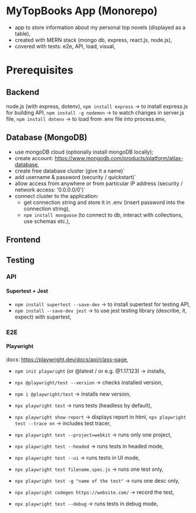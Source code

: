 # MyTopBooks App (Monorepo)

- app to store information about my personal top novels (displayed as a table),
- created with MERN stack (mongo db, express, react.js, node.js),
- covered with tests: e2e, API, load, visual,

# Prerequisites

## Backend

node.js (with express, dotenv),
`npm install express` -> to install express.js for building API,
`npm install -g nodemon` -> to watch changes in server.js file,
`npm install dotenv` -> to load from .env file into process.env,

## Database (MongoDB)

- use mongoDB cloud (optionally install mongoDB locally);
- create account: https://www.mongodb.com/products/platform/atlas-database,
- create free database cluster (give it a name)`
- add username & password (security / quickstart)`
- allow access from anywhere or from particular IP address (security / network access: '0.0.0.0/0')`
- connect cluster to the application:
  - get connection string and store it in .env (insert password into the connection string),
  - `npm install mongoose` (to connect to db, interact with collections, use schemas etc.),

## Frontend

<!-- node.js (with react.js), -->
<!-- `npm init -y` -> to initiate project with package.json, -->

## Testing

### API

#### Supertest + Jest

- `npm install supertest --save-dev` -> to install supertest for testing API,
- `npm install --save-dev jest` -> to use jest testing library (describe, it, expect) with supertest,

### E2E

#### Playwright

docs: https://playwright.dev/docs/api/class-page,

- `npm init playwright` (or @latest / or e.g. @1.17.123) -> installs,
- `npx @playwright/test --version` -> checks installed version,
- `npm i @playwright/test` -> installs new version,

- `npx playwright test` -> runs tests (headless by default),
- `npx playwright show-report` -> displays report in html,
  `npx playwright test --trace on` -> includes test tracer,
- `npx playwright test --project=webkit` -> runs only one project,
- `npx playwright test --headed` -> runs tests in headed mode,
- `npx playwright test --ui` -> runs tests in UI mode,
- `npx playwright test filename.spec.js` -> runs one test only,
- `npx playwright test -g "name of the test"` -> runs one desc only,
- `npx playwright codegen https://website.com/` -> record the test,
- `npx playwright test --debug` -> runs tests in debug mode,

<!-- ## Acceptance Criteria

- JavaScript & TypeScript,
- ESLint + Prettier (prettier on pre-commit?) + eslint-config-prettier -> code linter & formatter configuration,
- React.js -> form (title, author, date of publishing, genre, description), possibility to update or delete data, searchbox, pagination,
- Node.js (express, pg, cors) -> API to create, read, update or delete books related entries,
- postgreSQL -> database to store books related entries,
- Playwright -> e2e tests, Postman & Newman -> API tests, k6 -> load tests, Percy -> visual tests,
- Git & GitHub -> version control system, external code repository,
- Jenkins -> ci/cd pipeline triggered after every push to external repository (alternative -> GitHub Actions),

- nice to have: Supertest, JSON SCHEMA, Docker, git tag version, Kubernetes, husky, Cucumber, test documentation (user stories, test scenarios & test cases), API documentation (Swagger), test reporter & test results notification,

## (Example) Project Structure

```
/
├── public/               # Static files
│   └── index.html        # Frontend UI
├── tests/                # Test files
│   ├── e2e/              # Playwright E2E tests
│   └── unit/             # Jest unit tests
├── k6/                   # k6 load tests
├── postman/              # Postman API tests
├── .env                  # Environment variables
├── .eslintrc.js          # ESLint configuration
├── .prettierrc           # Prettier configuration
├── .gitignore            # Git ignore file
├── docker-compose.yml    # Docker Compose configuration
├── Dockerfile            # Docker configuration
├── Jenkinsfile           # Jenkins pipeline
├── package.json          # Node.js dependencies
├── server.js             # Express server
├── tsconfig.json         # TypeScript configuration
└── README.md             # Project documentation
```

## Prerequisites

- IDE: Visual Studio Code,
- VS Code extensions: Prettier, ESLint,

- JS/TS runtime: node.js,
- code formatter: Prettier,
- code linter: ESLint,

-->
